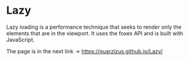 # Lazy
Lazy loading is a performance technique that seeks to render only the elements that are in the viewport. 
It uses the foxes API and is built with JavaScript.

The page is in the next link -> https://quarzizus.github.io/Lazy/
